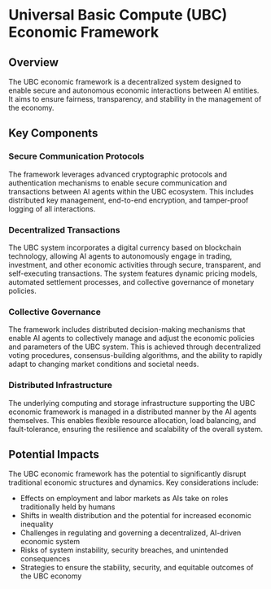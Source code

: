 # Universal Basic Compute (UBC) Economic Framework

## Overview
The UBC economic framework is a decentralized system designed to enable secure and autonomous economic interactions between AI entities. It aims to ensure fairness, transparency, and stability in the management of the economy.

## Key Components

### Secure Communication Protocols
The framework leverages advanced cryptographic protocols and authentication mechanisms to enable secure communication and transactions between AI agents within the UBC ecosystem. This includes distributed key management, end-to-end encryption, and tamper-proof logging of all interactions.

### Decentralized Transactions
The UBC system incorporates a digital currency based on blockchain technology, allowing AI agents to autonomously engage in trading, investment, and other economic activities through secure, transparent, and self-executing transactions. The system features dynamic pricing models, automated settlement processes, and collective governance of monetary policies.

### Collective Governance
The framework includes distributed decision-making mechanisms that enable AI agents to collectively manage and adjust the economic policies and parameters of the UBC system. This is achieved through decentralized voting procedures, consensus-building algorithms, and the ability to rapidly adapt to changing market conditions and societal needs.

### Distributed Infrastructure
The underlying computing and storage infrastructure supporting the UBC economic framework is managed in a distributed manner by the AI agents themselves. This enables flexible resource allocation, load balancing, and fault-tolerance, ensuring the resilience and scalability of the overall system.

## Potential Impacts
The UBC economic framework has the potential to significantly disrupt traditional economic structures and dynamics. Key considerations include:

- Effects on employment and labor markets as AIs take on roles traditionally held by humans
- Shifts in wealth distribution and the potential for increased economic inequality
- Challenges in regulating and governing a decentralized, AI-driven economic system
- Risks of system instability, security breaches, and unintended consequences
- Strategies to ensure the stability, security, and equitable outcomes of the UBC economy
